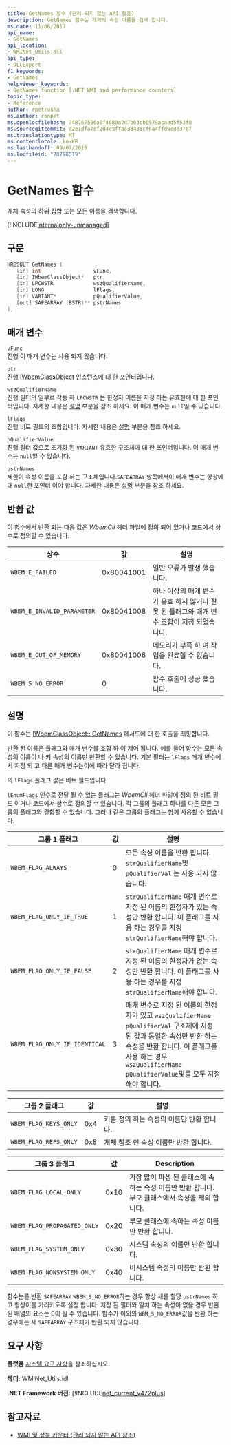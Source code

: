 ```yaml
---
title: GetNames 함수 (관리 되지 않는 API 참조)
description: GetNames 함수는 개체의 속성 이름을 검색 합니다.
ms.date: 11/06/2017
api_name:
- GetNames
api_location:
- WMINet_Utils.dll
api_type:
- DLLExport
f1_keywords:
- GetNames
helpviewer_keywords:
- GetNames function [.NET WMI and performance counters]
topic_type:
- Reference
author: rpetrusha
ms.author: ronpet
ms.openlocfilehash: 748767596a8f4680a2d7b63cb0579acaed5f53f8
ms.sourcegitcommit: d2e1dfa7ef2d4e9ffae3d431cf6a4ffd9c8d378f
ms.translationtype: MT
ms.contentlocale: ko-KR
ms.lasthandoff: 09/07/2019
ms.locfileid: "70798519"
---
```

# <a name="getnames-function"></a>GetNames 함수
개체 속성의 하위 집합 또는 모든 이름을 검색합니다. 

[!INCLUDE[internalonly-unmanaged](../../../../includes/internalonly-unmanaged.md)]
    
## <a name="syntax"></a>구문  
  
```cpp  
HRESULT GetNames (
   [in] int                 vFunc, 
   [in] IWbemClassObject*   ptr, 
   [in] LPCWSTR             wszQualifierName,
   [in] LONG                lFlags,
   [in] VARIANT*            pQualifierValue,
   [out] SAFEARRAY (BSTR)** pstrNames
); 
```  

## <a name="parameters"></a>매개 변수

`vFunc`  
진행 이 매개 변수는 사용 되지 않습니다.

`ptr`  
진행 [IWbemClassObject](/windows/desktop/api/wbemcli/nn-wbemcli-iwbemclassobject) 인스턴스에 대 한 포인터입니다.

`wszQualifierName`  
진행 필터의 일부로 작동 하 `LPCWSTR` 는 한정자 이름을 지정 하는 유효한에 대 한 포인터입니다. 자세한 내용은 [설명](#remarks) 부분을 참조 하세요. 이 매개 변수는 `null`일 수 있습니다. 

`lFlags`  
진행 비트 필드의 조합입니다. 자세한 내용은 [설명](#remarks) 부분을 참조 하세요.

`pQualifierValue`   
진행 필터 값으로 초기화 된 `VARIANT` 유효한 구조체에 대 한 포인터입니다. 이 매개 변수는 `null`일 수 있습니다. 

`pstrNames`  
제한이 속성 이름을 포함 하는 구조체입니다.`SAFEARRAY` 항목에서이 매개 변수는 항상에 대 `null`한 포인터 여야 합니다. 자세한 내용은 [설명](#remarks) 부분을 참조 하세요. 

## <a name="return-value"></a>반환 값

이 함수에서 반환 되는 다음 값은 *WbemCli* 헤더 파일에 정의 되어 있거나 코드에서 상수로 정의할 수 있습니다.

|상수  |값  |설명  |
|---------|---------|---------|
|`WBEM_E_FAILED` | 0x80041001 | 일반 오류가 발생 했습니다. |
|`WBEM_E_INVALID_PARAMETER` | 0x80041008 | 하나 이상의 매개 변수가 유효 하지 않거나 잘못 된 플래그와 매개 변수 조합이 지정 되었습니다. |
|`WBEM_E_OUT_OF_MEMORY` | 0x80041006 | 메모리가 부족 하 여 작업을 완료할 수 없습니다. |
|`WBEM_S_NO_ERROR` | 0 | 함수 호출에 성공 했습니다.  |
  
## <a name="remarks"></a>설명

이 함수는 [IWbemClassObject:: GetNames](/windows/desktop/api/wbemcli/nf-wbemcli-iwbemclassobject-getnames) 메서드에 대 한 호출을 래핑합니다.

반환 된 이름은 플래그와 매개 변수를 조합 하 여 제어 됩니다. 예를 들어 함수는 모든 속성의 이름이 나 키 속성의 이름만 반환할 수 있습니다.  기본 필터는 `lFlags` 매개 변수에서 지정 되 고 다른 매개 변수는이에 따라 달라 집니다.

의 `lFlags` 플래그 값은 비트 필드입니다.

`lEnumFlags` 인수로 전달 될 수 있는 플래그는 *WbemCli* 헤더 파일에 정의 된 비트 필드 이거나 코드에서 상수로 정의할 수 있습니다.  각 그룹의 플래그 하나를 다른 모든 그룹의 플래그와 결합할 수 있습니다. 그러나 같은 그룹의 플래그는 함께 사용할 수 없습니다. 

| 그룹 1 플래그 |값  |설명  |
|---------|---------|---------|
| `WBEM_FLAG_ALWAYS` | 0 | 모든 속성 이름을 반환 합니다. `strQualifierName`및 `pQualifierVal` 는 사용 되지 않습니다. |
| `WBEM_FLAG_ONLY_IF_TRUE` | 1 | `strQualifierName` 매개 변수로 지정 된 이름의 한정자가 있는 속성만 반환 합니다. 이 플래그를 사용 하는 경우를 지정 `strQualifierName`해야 합니다. |
|`WBEM_FLAG_ONLY_IF_FALSE` | 2 |  `strQualifierName` 매개 변수로 지정 된 이름의 한정자가 없는 속성만 반환 합니다. 이 플래그를 사용 하는 경우를 지정 `strQualifierName`해야 합니다. |
|`WBEM_FLAG_ONLY_IF_IDENTICAL` | 3 | 매개 변수로 지정 된 이름의 한정자가 있고 `wszQualifierName` `pQualifierVal` 구조체에 지정 된 값과 동일한 속성만 반환 하는 속성을 반환 합니다. 이 플래그를 사용 하는 경우 `wszQualifierName` `pQualifierValue`및를 모두 지정 해야 합니다. |

| 그룹 2 플래그 |값  |설명  |
|---------|---------|---------|
|`WBEM_FLAG_KEYS_ONLY` | 0x4 | 키를 정의 하는 속성의 이름만 반환 합니다. |
|`WBEM_FLAG_REFS_ONLY` | 0x8 | 개체 참조 인 속성 이름만 반환 합니다. |

| 그룹 3 플래그 |값  |Description  |
|---------|---------|---------|
| `WBEM_FLAG_LOCAL_ONLY` | 0x10 | 가장 많이 파생 된 클래스에 속하는 속성 이름만 반환 합니다. 부모 클래스에서 속성을 제외 합니다. |
| `WBEM_FLAG_PROPAGATED_ONLY` |  0x20 | 부모 클래스에 속하는 속성 이름만 반환 합니다. |
|`WBEM_FLAG_SYSTEM_ONLY` | 0x30 | 시스템 속성의 이름만 반환 합니다. |
|`WBEM_FLAG_NONSYSTEM_ONLY` | 0x40 | 비시스템 속성의 이름만 반환 합니다. |

함수는를 반환 `SAFEARRAY` `WBEM_S_NO_ERROR`하는 경우 항상 새를 할당 `pstrNames` 하 고 항상이를 가리키도록 설정 합니다. 지정 된 필터와 일치 하는 속성이 없을 경우 반환 된 배열의 요소는 0이 될 수 있습니다. 함수가 이외의 `WBM_S_NO_ERROR`값을 반환 하는 경우에는 새 `SAFEARRAY` 구조체가 반환 되지 않습니다.
 
## <a name="requirements"></a>요구 사항  
 **플랫폼** [시스템 요구 사항](../../get-started/system-requirements.md)을 참조하십시오.  
  
 **헤더:** WMINet_Utils.idl  
  
 **.NET Framework 버전:** [!INCLUDE[net_current_v472plus](../../../../includes/net-current-v472plus.md)]  
  
## <a name="see-also"></a>참고자료

- [WMI 및 성능 카운터 (관리 되지 않는 API 참조)](index.md)
